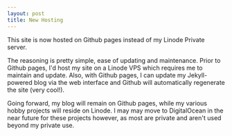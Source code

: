 ```yaml
---
layout: post
title: New Hosting
---
```


This site is now hosted on Github pages instead of my Linode Private server.

The reasoning is pretty simple, ease of updating and maintenance. Prior to Github pages, I'd host my site on a Linode VPS which requires me to maintain and update. Also, with Github pages, I can update my Jekyll-powered blog via the web interface and Github will automatically regenerate the site (very cool!).

Going forward, my blog will remain on Github pages, while my various hobby projects will reside on Linode. I may may move to DigitalOcean in the near future for these projects however, as most are private and aren't used beyond my private use. 
